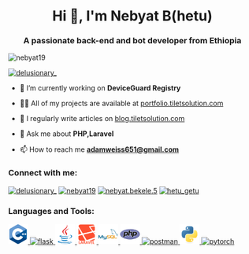 <h1 align="center">Hi 👋, I'm Nebyat B(hetu)</h1>
<h3 align="center">A passionate back-end and bot developer from Ethiopia</h3>

<p align="left"> <img src="https://komarev.com/ghpvc/?username=nebyat19&label=Profile%20views&color=0e75b6&style=flat" alt="nebyat19" /> </p>

<p align="left"> <a href="https://twitter.com/delusionary_" target="blank"><img src="https://img.shields.io/twitter/follow/delusionary_?logo=twitter&style=for-the-badge" alt="delusionary_" /></a> </p>

- 🔭 I’m currently working on **DeviceGuard Registry**

- 👨‍💻 All of my projects are available at [portfolio.tiletsolution.com](portfolio.tiletsolution.com)

- 📝 I regularly write articles on [blog.tiletsolution.com](blog.tiletsolution.com)

- 💬 Ask me about **PHP,Laravel**

- 📫 How to reach me **adamweiss651@gmail.com**

<h3 align="left">Connect with me:</h3>
<p align="left">
<a href="https://twitter.com/delusionary_" target="blank"><img align="center" src="https://raw.githubusercontent.com/rahuldkjain/github-profile-readme-generator/master/src/images/icons/Social/twitter.svg" alt="delusionary_" height="30" width="40" /></a>
<a href="https://linkedin.com/in/nebyat19" target="blank"><img align="center" src="https://raw.githubusercontent.com/rahuldkjain/github-profile-readme-generator/master/src/images/icons/Social/linked-in-alt.svg" alt="nebyat19" height="30" width="40" /></a>
<a href="https://fb.com/nebyat.bekele.5" target="blank"><img align="center" src="https://raw.githubusercontent.com/rahuldkjain/github-profile-readme-generator/master/src/images/icons/Social/facebook.svg" alt="nebyat.bekele.5" height="30" width="40" /></a>
<a href="https://instagram.com/hetu_getu" target="blank"><img align="center" src="https://raw.githubusercontent.com/rahuldkjain/github-profile-readme-generator/master/src/images/icons/Social/instagram.svg" alt="hetu_getu" height="30" width="40" /></a>
</p>

<h3 align="left">Languages and Tools:</h3>
<p align="left"> <a href="https://www.w3schools.com/cpp/" target="_blank" rel="noreferrer"> <img src="https://raw.githubusercontent.com/devicons/devicon/master/icons/cplusplus/cplusplus-original.svg" alt="cplusplus" width="40" height="40"/> </a> <a href="https://flask.palletsprojects.com/" target="_blank" rel="noreferrer"> <img src="https://www.vectorlogo.zone/logos/pocoo_flask/pocoo_flask-icon.svg" alt="flask" width="40" height="40"/> </a> <a href="https://www.java.com" target="_blank" rel="noreferrer"> <img src="https://raw.githubusercontent.com/devicons/devicon/master/icons/java/java-original.svg" alt="java" width="40" height="40"/> </a> <a href="https://laravel.com/" target="_blank" rel="noreferrer"> <img src="https://raw.githubusercontent.com/devicons/devicon/master/icons/laravel/laravel-plain-wordmark.svg" alt="laravel" width="40" height="40"/> </a> <a href="https://www.mysql.com/" target="_blank" rel="noreferrer"> <img src="https://raw.githubusercontent.com/devicons/devicon/master/icons/mysql/mysql-original-wordmark.svg" alt="mysql" width="40" height="40"/> </a> <a href="https://www.php.net" target="_blank" rel="noreferrer"> <img src="https://raw.githubusercontent.com/devicons/devicon/master/icons/php/php-original.svg" alt="php" width="40" height="40"/> </a> <a href="https://postman.com" target="_blank" rel="noreferrer"> <img src="https://www.vectorlogo.zone/logos/getpostman/getpostman-icon.svg" alt="postman" width="40" height="40"/> </a> <a href="https://www.python.org" target="_blank" rel="noreferrer"> <img src="https://raw.githubusercontent.com/devicons/devicon/master/icons/python/python-original.svg" alt="python" width="40" height="40"/> </a> <a href="https://pytorch.org/" target="_blank" rel="noreferrer"> <img src="https://www.vectorlogo.zone/logos/pytorch/pytorch-icon.svg" alt="pytorch" width="40" height="40"/> </a> </p>

